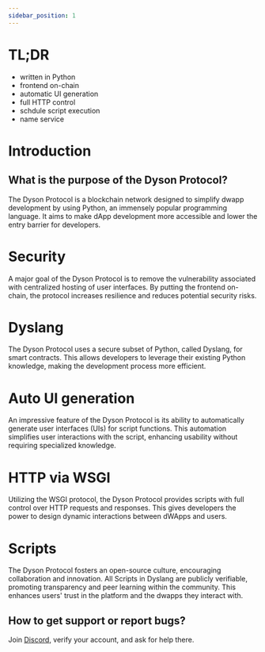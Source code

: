 ```yaml
---
sidebar_position: 1
---
```


# TL;DR
- written in Python
- frontend on-chain
- automatic UI generation
- full HTTP control
- schdule script execution
- name service

# Introduction


## What is the purpose of the Dyson Protocol?

The Dyson Protocol is a blockchain network designed to simplify dwapp development by using Python, an immensely popular programming language. It aims to make dApp development more accessible and lower the entry barrier for developers.

# Security
A major goal of the Dyson Protocol is to remove the vulnerability associated with centralized hosting of user interfaces. By putting the frontend on-chain, the protocol increases resilience and reduces potential security risks.

# Dyslang
The Dyson Protocol uses a secure subset of Python, called Dyslang, for smart contracts. This allows developers to leverage their existing Python knowledge, making the development process more efficient.

# Auto UI generation
An impressive feature of the Dyson Protocol is its ability to automatically generate user interfaces (UIs) for script functions. This automation simplifies user interactions with the script, enhancing usability without requiring specialized knowledge.

# HTTP via WSGI
Utilizing the WSGI protocol, the Dyson Protocol provides scripts with full control over HTTP requests and responses. This gives developers the power to design dynamic interactions between dWApps and users.

# Scripts
The Dyson Protocol fosters an open-source culture, encouraging collaboration and innovation. All Scripts in Dyslang are publicly verifiable, promoting transparency and peer learning within the community. This enhances users' trust in the platform and the dwapps they interact with.


## How to get support or report bugs?

Join [Discord](https://discord.gg/FZfKmSJCyP), verify your account, and ask for help there.
